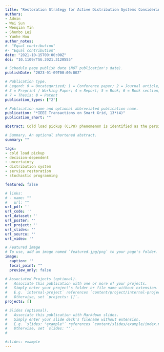 ```yaml
---
title: "Restoration Strategy for Active Distribution Systems Considering Endogenous Uncertainty in Cold Load Pickup"
authors:
- Admin
- Wei Sun
- Wenqian Yin
- Shunbo Lei
- Yunhe Hou
author_notes:
#- "Equal contribution"
#- "Equal contribution"
date: "2021-10-15T00:00:00Z"
doi: "10.1109/TSG.2021.3120555"

# Schedule page publish date (NOT publication's date).
publishDate: "2023-01-09T00:00:00Z"

# Publication type.
# Legend: 0 = Uncategorized; 1 = Conference paper; 2 = Journal article;
# 3 = Preprint / Working Paper; 4 = Report; 5 = Book; 6 = Book section;
# 7 = Thesis; 8 = Patent
publication_types: ["2"]

# Publication name and optional abbreviated publication name.
publication: "*IEEE Transactions on Smart Grid, 13*(4)"
publication_short: ""

abstract: Cold load pickup (CLPU) phenomenon is identified as the persistent power inrush upon a sudden load pickup after an outage. Under the active distribution system (ADS) paradigm, where distributed energy resources (DERs) are extensively installed, the decreased outage duration can induce a strong interdependence between CLPU pattern and load pickup decisions. In this paper, we propose a novel modelling technique to tractably capture the decision-dependent uncertainty (DDU) inherent in the CLPU process. Subsequently, a two-stage stochastic decision-dependent service restoration (SDDSR) model is constructed, where first stage searches for the optimal switching sequences to decide step-wise network topology, and the second stage optimizes the detailed generation schedule of DERs as well as the energization of switchable loads. Moreover, to tackle the computational burdens introduced by mixed-integer recourse, the progressive hedging algorithm (PHA) is utilized to decompose the original model into scenario-wise subproblems that can be solved in parallel. The numerical test on modified IEEE 123-node test feeders has verified the efficiency of our proposed SDDSR model and provided fresh insights into the monetary and secure values of DDU quantification.

# Summary. An optional shortened abstract.
summary: ""

tags:
- cold load pickup 
- decision-dependent 
- uncertainty
- distribution system
- service restoration
- stochastic programming

featured: false

# links:
# - name: ""
#   url: ""
url_pdf: ''
url_code: ''
url_dataset: ''
url_poster: ''
url_project: ''
url_slides: ''
url_source: ''
url_video: ''

# Featured image
# To use, add an image named `featured.jpg/png` to your page's folder. 
image:
  caption: ''
  focal_point: ""
  preview_only: false

# Associated Projects (optional).
#   Associate this publication with one or more of your projects.
#   Simply enter your project's folder or file name without extension.
#   E.g. `internal-project` references `content/project/internal-project/index.md`.
#   Otherwise, set `projects: []`.
projects: []

# Slides (optional).
#   Associate this publication with Markdown slides.
#   Simply enter your slide deck's filename without extension.
#   E.g. `slides: "example"` references `content/slides/example/index.md`.
#   Otherwise, set `slides: ""`.
#  

#slides: example
---
```


